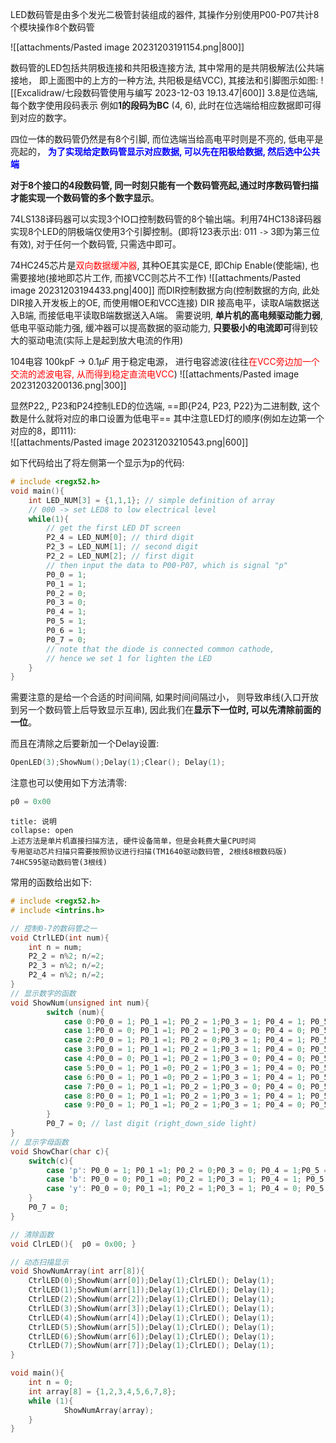 LED数码管是由多个发光二极管封装组成的器件, 其操作分别使用P00-P07共计8个模块操作8个数码管

![[attachments/Pasted image 20231203191154.png|800]]

数码管的LED包括共阴极连接和共阳极连接方法, 其中常用的是共阴极解法(公共端接地， 即上面图中的上方的一种方法, 共阳极是结VCC), 其接法和引脚图示如图: 
![[Excalidraw/七段数码管使用与编写 2023-12-03 19.13.47|600]]
3.8是位选端, 每个数字使用段码表示 
例如**1的段码为BC** (4, 6), 此时在位选端给相应数据即可得到对应的数字。

四位一体的数码管仍然是有8个引脚, 而位选端当给高电平时则是不亮的, 低电平是亮起的，
<b><mark style="background: transparent; color: blue">为了实现给定数码管显示对应数据, 可以先在阳极给数据, 然后选中公共端</mark></b>

**对于8个接口的4段数码管, 同一时刻只能有一个数码管亮起,通过时序数码管扫描才能实现一个数码管的多个数字显示**。

74LS138译码器可以实现3个IO口控制数码管的8个输出端。利用74HC138译码器实现8个LED的阴极端仅使用3个引脚控制。(即将123表示出: 011 `->` 3即为第三位有效), 对于任何一个数码管, 只需选中即可。

74HC245芯片是<mark style="background: transparent; color: red">双向数据缓冲器</mark>,   其种OE其实是CE, 即Chip Enable(使能端), 也需要接地(接地即芯片工作, 而接VCC则芯片不工作) 
![[attachments/Pasted image 20231203194433.png|400]]
而DIR控制数据方向(控制数据的方向, 此处DIR接入开发板上的OE, 而使用帽OE和VCC连接)
DIR 接高电平，读取A端数据送入B端, 而接低电平读取B端数据送入A端。
需要说明, **单片机的高电频驱动能力弱**, 低电平驱动能力强, 缓冲器可以提高数据的驱动能力, **只要极小的电流即可**得到较大的驱动电流(实际上是起到放大电流的作用)

104电容 100kpF -> 0.1$\mu F$ 用于稳定电源， 进行电容滤波(往往<mark style="background: transparent; color: red">在VCC旁边加一个交流的滤波电容, 从而得到稳定直流电VCC</mark>)
![[attachments/Pasted image 20231203200136.png|300]]

显然P22,, P23和P24控制LED的位选端, ==即{P24, P23, P22}为二进制数, 这个数是什么就将对应的串口设置为低电平==
其中注意LED灯的顺序(例如左边第一个对应的8，即111):  
![[attachments/Pasted image 20231203210543.png|600]]

如下代码给出了将左侧第一个显示为p的代码:
```c
# include <regx52.h>
void main(){
	int LED_NUM[3] = {1,1,1}; // simple definition of array
	// 000 -> set LED8 to low electrical level 
	while(1){
		// get the first LED DT screen 
		P2_4 = LED_NUM[0]; // third digit 
		P2_3 = LED_NUM[1]; // second digit
		P2_2 = LED_NUM[2]; // first digit
		// then input the data to P00-P07, which is signal "p"
		P0_0 = 1;
		P0_1 = 1;
		P0_2 = 0;
		P0_3 = 0;
		P0_4 = 1; 
		P0_5 = 1;
		P0_6 = 1; 
		P0_7 = 0;
		// note that the diode is connected common cathode,
		// hence we set 1 for lighten the LED 
	}
}
```

需要注意的是给一个合适的时间间隔, 如果时间间隔过小， 则导致串线(入口开放到另一个数码管上后导致显示互串), 因此我们在**显示下一位时, 可以先清除前面的一位**。

而且在清除之后要新加一个Delay设置:
```c
OpenLED(3);ShowNum();Delay(1);Clear(); Delay(1);
```

注意也可以使用如下方法清零: 
```c
p0 = 0x00
```

`````ad-note
title: 说明
collapse: open
上述方法是单片机直接扫描方法, 硬件设备简单，但是会耗费大量CPU时间 
专用驱动芯片扫描只需要按照协议进行扫描(TM1640驱动数码管, 2根线8根数码版)
74HC595驱动数码管(3根线)
`````

常用的函数给出如下: 
```c
# include <regx52.h>
# include <intrins.h> 

// 控制0-7的数码管之一
void CtrlLED(int num){ 
	int n = num;
	P2_2 = n%2; n/=2;
	P2_3 = n%2; n/=2;
	P2_4 = n%2; n/=2;
}
// 显示数字的函数
void ShowNum(unsigned int num){
		switch (num){
			case 0:P0_0 = 1; P0_1 =1; P0_2 = 1;P0_3 = 1; P0_4 = 1; P0_5 = 1; P0_6= 0; break;
			case 1:P0_0 = 0; P0_1 =1; P0_2 = 1;P0_3 = 0; P0_4 = 0; P0_5 = 0; P0_6= 0; break;
			case 2:P0_0 = 1; P0_1 =1; P0_2 = 0;P0_3 = 1; P0_4 = 1; P0_5 = 0; P0_6= 1; break;
			case 3:P0_0 = 1; P0_1 =1; P0_2 = 1;P0_3 = 1; P0_4 = 0; P0_5 = 0; P0_6= 1; break;
			case 4:P0_0 = 0; P0_1 =1; P0_2 = 1;P0_3 = 0; P0_4 = 0; P0_5 = 1; P0_6= 1; break;
			case 5:P0_0 = 1; P0_1 =0; P0_2 = 1;P0_3 = 1; P0_4 = 0; P0_5 = 1; P0_6= 1; break;
			case 6:P0_0 = 1; P0_1 =0; P0_2 = 1;P0_3 = 1; P0_4 = 1; P0_5 = 1; P0_6= 1; break;
			case 7:P0_0 = 1; P0_1 =1; P0_2 = 1;P0_3 = 0; P0_4 = 0; P0_5 = 0; P0_6= 0; break;
			case 8:P0_0 = 1; P0_1 =1; P0_2 = 1;P0_3 = 1; P0_4 = 1; P0_5 = 1; P0_6= 1; break;
			case 9:P0_0 = 1; P0_1 =1; P0_2 = 1;P0_3 = 1; P0_4 = 0; P0_5 = 1; P0_6= 1; break;
		}
		P0_7 = 0; // last digit (right_down_side light)
}
// 显示字母函数
void ShowChar(char c){
	switch(c){
		case 'p': P0_0 = 1; P0_1 =1; P0_2 = 0;P0_3 = 0; P0_4 = 1;P0_5 = 1;P0_6 = 1; break;
		case 'b': P0_0 = 0; P0_1 =0; P0_2 = 1;P0_3 = 1; P0_4 = 1; P0_5 = 1; P0_6= 1; break;
		case 'y': P0_0 = 0; P0_1 =1; P0_2 = 1;P0_3 = 1; P0_4 = 0; P0_5 = 1; P0_6= 1; break;
	}
	P0_7 = 0;
}

// 清除函数
void ClrLED(){	p0 = 0x00; }

// 动态扫描显示
void ShowNumArray(int arr[8]){
	CtrlLED(0);ShowNum(arr[0]);Delay(1);ClrLED(); Delay(1);
	CtrlLED(1);ShowNum(arr[1]);Delay(1);ClrLED(); Delay(1);
	CtrlLED(2);ShowNum(arr[2]);Delay(1);ClrLED(); Delay(1);
	CtrlLED(3);ShowNum(arr[3]);Delay(1);ClrLED(); Delay(1);
	CtrlLED(4);ShowNum(arr[4]);Delay(1);ClrLED(); Delay(1);
	CtrlLED(5);ShowNum(arr[5]);Delay(1);ClrLED(); Delay(1);
	CtrlLED(6);ShowNum(arr[6]);Delay(1);ClrLED(); Delay(1);
	CtrlLED(7);ShowNum(arr[7]);Delay(1);ClrLED(); Delay(1);
}

void main(){
	int n = 0;
	int array[8] = {1,2,3,4,5,6,7,8};
	while (1){
			ShowNumArray(array);
	}
}
```
